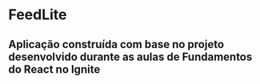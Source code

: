 # FeedLite

## Aplicação construída com base no projeto desenvolvido durante as aulas de Fundamentos do React no Ignite

